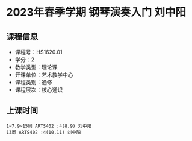 # 2023年春季学期 钢琴演奏入门 刘中阳






## 课程信息

- 课程号：HS1620.01
- 学分：2
- 教学类型：理论课
- 开课单位：艺术教学中心
- 课程类别：通修
- 课程层次：核心通识

## 上课时间

```
1~7,9~15周 ARTS402 :4(8,9) 刘中阳
13周 ARTS402 :4(10,11) 刘中阳
```

